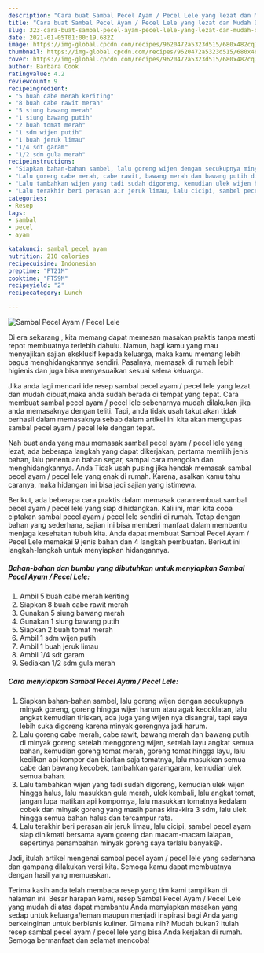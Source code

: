 ```yaml
---
description: "Cara buat Sambal Pecel Ayam / Pecel Lele yang lezat dan Mudah Dibuat"
title: "Cara buat Sambal Pecel Ayam / Pecel Lele yang lezat dan Mudah Dibuat"
slug: 323-cara-buat-sambal-pecel-ayam-pecel-lele-yang-lezat-dan-mudah-dibuat
date: 2021-01-05T01:00:19.682Z
image: https://img-global.cpcdn.com/recipes/9620472a5323d515/680x482cq70/sambal-pecel-ayam-pecel-lele-foto-resep-utama.jpg
thumbnail: https://img-global.cpcdn.com/recipes/9620472a5323d515/680x482cq70/sambal-pecel-ayam-pecel-lele-foto-resep-utama.jpg
cover: https://img-global.cpcdn.com/recipes/9620472a5323d515/680x482cq70/sambal-pecel-ayam-pecel-lele-foto-resep-utama.jpg
author: Barbara Cook
ratingvalue: 4.2
reviewcount: 9
recipeingredient:
- "5 buah cabe merah keriting"
- "8 buah cabe rawit merah"
- "5 siung bawang merah"
- "1 siung bawang putih"
- "2 buah tomat merah"
- "1 sdm wijen putih"
- "1 buah jeruk limau"
- "1/4 sdt garam"
- "1/2 sdm gula merah"
recipeinstructions:
- "Siapkan bahan-bahan sambel, lalu goreng wijen dengan secukupnya minyak goreng, goreng hingga wijen harum atau agak kecoklatan, lalu angkat kemudian tiriskan, ada juga yang wijen nya disangrai, tapi saya lebih suka digoreng karena minyak gorengnya jadi harum."
- "Lalu goreng cabe merah, cabe rawit, bawang merah dan bawang putih di minyak goreng setelah menggoreng wijen, setelah layu angkat semua bahan, kemudian goreng tomat merah, goreng tomat hingga layu, lalu kecilkan api kompor dan biarkan saja tomatnya, lalu masukkan semua cabe dan bawang kecobek, tambahkan garamgaram, kemudian ulek semua bahan."
- "Lalu tambahkan wijen yang tadi sudah digoreng, kemudian ulek wijen hingga halus, lalu masukkan gula merah, ulek kembali, lalu angkat tomat, jangan lupa matikan api kompornya, lalu masukkan tomatnya kedalam cobek dan minyak goreng yang masih panas kira-kira 3 sdm, lalu ulek hingga semua bahan halus dan tercampur rata."
- "Lalu terakhir beri perasan air jeruk limau, lalu cicipi, sambel pecel ayam siap dinikmati bersama ayam goreng dan macam-macam lalapan, sepertinya penambahan minyak goreng saya terlalu banyak😁."
categories:
- Resep
tags:
- sambal
- pecel
- ayam

katakunci: sambal pecel ayam 
nutrition: 210 calories
recipecuisine: Indonesian
preptime: "PT21M"
cooktime: "PT59M"
recipeyield: "2"
recipecategory: Lunch

---
```



![Sambal Pecel Ayam / Pecel Lele](https://img-global.cpcdn.com/recipes/9620472a5323d515/680x482cq70/sambal-pecel-ayam-pecel-lele-foto-resep-utama.jpg)

Di era  sekarang , kita memang dapat memesan masakan praktis tanpa mesti repot membuatnya terlebih dahulu. Namun, bagi kamu yang mau menyajikan sajian eksklusif kepada keluarga, maka kamu memang lebih bagus menghidangkannya sendiri. Pasalnya, memasak di rumah lebih higienis dan juga bisa menyesuaikan sesuai selera keluarga.

Jika anda lagi mencari ide resep sambal pecel ayam / pecel lele yang lezat dan mudah dibuat,maka anda sudah berada di tempat yang tepat. Cara membuat sambal pecel ayam / pecel lele  sebenarnya mudah dilakukan jika anda memasaknya dengan teliti. Tapi, anda tidak usah takut akan tidak berhasil dalam memasaknya 
sebab dalam artikel ini kita akan mengupas sambal pecel ayam / pecel lele dengan tepat.  



Nah buat anda yang mau memasak sambal pecel ayam / pecel lele yang lezat, ada beberapa langkah yang dapat dikerjakan, pertama memilih jenis bahan, lalu penentuan bahan segar, sampai cara mengolah dan menghidangkannya. Anda Tidak usah pusing jika hendak memasak sambal pecel ayam / pecel lele yang enak di rumah. Karena, asalkan kamu  tahu caranya, maka hidangan ini bisa jadi sajian yang istimewa.

Berikut, ada beberapa cara praktis  dalam memasak caramembuat sambal pecel ayam / pecel lele yang siap dihidangkan. Kali ini, mari kita coba ciptakan sambal pecel ayam / pecel lele sendiri di rumah. Tetap dengan bahan yang sederhana, sajian ini bisa memberi manfaat dalam membantu menjaga kesehatan tubuh kita. Anda dapat membuat Sambal Pecel Ayam / Pecel Lele memakai 9 jenis bahan dan 4 langkah pembuatan. Berikut ini langkah-langkah untuk menyiapkan hidangannya.

<!--inarticleads1-->

##### Bahan-bahan dan bumbu yang dibutuhkan untuk menyiapkan Sambal Pecel Ayam / Pecel Lele:

1. Ambil 5 buah cabe merah keriting
1. Siapkan 8 buah cabe rawit merah
1. Gunakan 5 siung bawang merah
1. Gunakan 1 siung bawang putih
1. Siapkan 2 buah tomat merah
1. Ambil 1 sdm wijen putih
1. Ambil 1 buah jeruk limau
1. Ambil 1/4 sdt garam
1. Sediakan 1/2 sdm gula merah




<!--inarticleads2-->

##### Cara menyiapkan Sambal Pecel Ayam / Pecel Lele:

1. Siapkan bahan-bahan sambel, lalu goreng wijen dengan secukupnya minyak goreng, goreng hingga wijen harum atau agak kecoklatan, lalu angkat kemudian tiriskan, ada juga yang wijen nya disangrai, tapi saya lebih suka digoreng karena minyak gorengnya jadi harum.
1. Lalu goreng cabe merah, cabe rawit, bawang merah dan bawang putih di minyak goreng setelah menggoreng wijen, setelah layu angkat semua bahan, kemudian goreng tomat merah, goreng tomat hingga layu, lalu kecilkan api kompor dan biarkan saja tomatnya, lalu masukkan semua cabe dan bawang kecobek, tambahkan garamgaram, kemudian ulek semua bahan.
1. Lalu tambahkan wijen yang tadi sudah digoreng, kemudian ulek wijen hingga halus, lalu masukkan gula merah, ulek kembali, lalu angkat tomat, jangan lupa matikan api kompornya, lalu masukkan tomatnya kedalam cobek dan minyak goreng yang masih panas kira-kira 3 sdm, lalu ulek hingga semua bahan halus dan tercampur rata.
1. Lalu terakhir beri perasan air jeruk limau, lalu cicipi, sambel pecel ayam siap dinikmati bersama ayam goreng dan macam-macam lalapan, sepertinya penambahan minyak goreng saya terlalu banyak😁.




Jadi, itulah artikel mengenai  sambal pecel ayam / pecel lele  yang sederhana dan gampang dilakukan versi kita. Semoga kamu dapat membuatnya dengan hasil yang memuaskan. 

Terima kasih anda telah membaca resep yang tim kami tampilkan di halaman ini. Besar harapan kami, resep  Sambal Pecel Ayam / Pecel Lele yang mudah di atas dapat membantu Anda menyiapkan masakan yang sedap untuk keluarga/teman maupun menjadi inspirasi bagi Anda yang berkeinginan untuk berbisnis kuliner. Gimana nih? Mudah bukan? Itulah resep sambal pecel ayam / pecel lele yang bisa Anda kerjakan di rumah. Semoga bermanfaat dan selamat mencoba!

